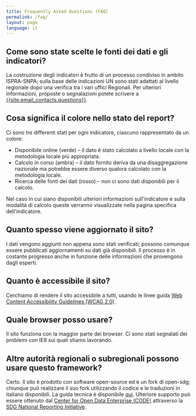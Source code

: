 ```yaml
---
title: Frequently Asked Questions (FAQ)
permalink: /faq/
layout: page
language: it
---
```


## Come sono state scelte le fonti dei dati e gli indicatori?
La costruzione degli indicatori è frutto di un processo condiviso in ambito ISPRA-SNPA; sulla base delle indicazioni UN sono stati adattati al livello regionale dopo una verifica tra i vari uffici Regionali.
Per ulteriori informazioni, proposte o segnalazioni potete scrivere a <a href="mailto:{{site.email_contacts.questions}}">{{site.email_contacts.questions}}</a>.

## Cosa significa il colore nello stato del report?
Ci sono tre differenti stati per ogni indicatore, ciascuno rappresentato da un colore:

* Disponibile online (verde) – il dato è stato calcolato a livello locale con la metodologia locale più appropriata.
* Calcolo in corso (ambra) – il dato fornito deriva da una disaggregazione nazionale ma potrebbe essere diverso qualora calcolato con la metodologia locale.
* Ricerca delle fonti dei dati (rosso) – non ci sono dati disponibili per il calcolo.

Nel caso in cui siano disponibili ulteriori informazioni sull'indicatore e sulla modalità di calcolo queste verranno visualizzate nella pagina specifica dell'indicatore.

## Quanto spesso viene aggiornato il sito?
I dati vengono aggiunti non appena sono stati verificati; possono comunque essere pubblicati aggiornamenti su dati già disponibili. Il processo è in costante progresso anche in funzione delle informazioni che provengono dagli esperti.

## Quanto è accessibile il sito?
Cerchiamo di rendere il sito accessibile a tutti, usando le linee guida  [Web Content Accessibility Guidelines (WCAG 2.0)](https://www.gov.uk/service-manual/helping-people-to-use-your-service/understanding-wcag-20).

## Quale browser posso usare?
Il sito funziona con la maggior parte dei browser. Ci sono stati segnalati dei problemi con IE8 sui quali stiamo lavorando.

## Altre autorità regionali o subregionali possono usare questo framework?
Certo. Il sito è prodotto con software open-source ed è un fork di open-sdg; chiunque può realizzare il suo fork utilizzando il codice e le traduzioni in italiano disponibili. La guida tecnica è disponibile  [qui](https://open-sdg.readthedocs.io). Ulteriore supporto può essere ottenuto dal [Center for Open Data Enterprise (CODE)](http://www.opendataenterprise.org/) attraverso la [SDG National Reporting Initiative](https://www.sdgreporting.org/).

